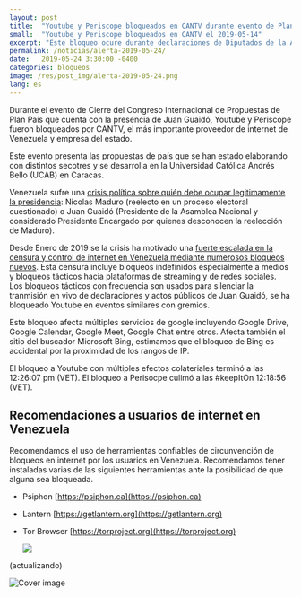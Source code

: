 ```yaml
---
layout: post
title:  "Youtube y Periscope bloqueados en CANTV durante evento de Plan País, 2019-05-14"
small:  "Youtube y Periscope bloqueados en CANTV el 2019-05-14"
excerpt: "Este bloqueo ocure durante declaraciones de Diputados de la AN ante la persecusión del TSJ y organismos de seguridad"
permalink: /noticias/alerta-2019-05-24/
date:   2019-05-24 3:30:00 -0400
categories: bloqueos
image: /res/post_img/alerta-2019-05-24.png
lang: es
---
```


Durante el evento de Cierre del Congreso Internacional de Propuestas de Plan País que cuenta con la presencia de Juan Guaidó, Youtube y Periscope fueron bloqueados por CANTV, el más importante proveedor de internet de Venezuela y empresa del estado.

Este evento presenta las propuestas de país que se han estado elaborando con distintos secotres y se desarrolla en la Universidad Católica Andrés Bello (UCAB) en Caracas.

Venezuela sufre una [crisis política sobre quién debe ocupar legitimamente la presidencia](https://en.wikipedia.org/wiki/2019_Venezuelan_presidential_crisis): Nicolas Maduro (reelecto en un proceso electoral cuestionado) o Juan Guaidó (Presidente de la Asamblea Nacional y considerado Presidente Encargado por quienes desconocen la reelección de Maduro).

Desde Enero de 2019 se la crisis ha motivado una [fuerte escalada en la censura y control de internet en Venezuela mediante numerosos bloqueos nuevos](https://vesinfiltro.com/noticias/venezuela_bloquea_las_noticias-2019-05/). Esta censura incluye bloqueos indefinidos especialmente a medios y bloqueos tácticos hacia plataformas de streaming y de redes sociales. Los bloqueos tácticos con frecuencia son usados para silenciar la tranmisión en vivo de declaraciones y actos públicos de Juan Guaidó, se ha bloqueado Youtube en eventos similares con gremios.

Este bloqueo afecta múltiples servicios de google incluyendo Google Drive, Google Calendar, Google Meet, Google Chat entre otros. Afecta también el sitio del buscador Microsoft Bing, estimamos que el bloqueo de Bing es accidental por la proximidad de los rangos de IP.

El bloqueo a Youtube con múltiples efectos colateriales terminó a las 12:26:07 pm (VET). El bloqueo a Perisocpe culimó a las #keepItOn 12:18:56 (VET).


## Recomendaciones a usuarios de internet en Venezuela

Recomendamos el uso de herramientas confiables de circunvención de
bloqueos en internet por los usuarios en Venezuela. Recomendamos tener instaladas varias de las
siguientes herramientas ante la posibilidad de que alguna sea bloqueada.

-   Psiphon [https://psiphon.ca](https://psiphon.ca)

-   Lantern [https://getlantern.org](https://getlantern.org)

-   Tor Browser [https://torproject.org](https://torproject.org)

    ![](/res/img/tecnicas_evadir_bloqueos.png)


(actualizando)

![Cover image](/res/post_img/alerta-2019-05-24.png)
